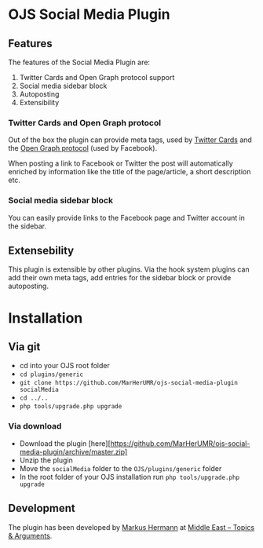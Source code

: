 # OJS Social Media Plugin

## Features

The features of the Social Media Plugin are:

1. Twitter Cards and Open Graph protocol support
2. Social media sidebar block
3. Autoposting
4. Extensibility

### Twitter Cards and Open Graph protocol

Out of the box the plugin can provide meta tags, used by [Twitter Cards](https://developer.twitter.com/en/docs/tweets/optimize-with-cards/overview/abouts-cards) and the [Open Graph protocol](http://ogp.me/) (used by Facebook).

When posting a link to Facebook or Twitter the post will automatically enriched by information like the title of the page/article, a short description etc.

### Social media sidebar block

You can easily provide links to the Facebook page and Twitter account in the sidebar.

## Extensebility

This plugin is extensible by other plugins. Via the hook system plugins can add their own meta tags, add entries for the sidebar block or provide autoposting.

# Installation

## Via git

- cd into your OJS root folder
- `cd plugins/generic`
- `git clone https://github.com/MarHerUMR/ojs-social-media-plugin socialMedia`
- `cd ../..`
- `php tools/upgrade.php upgrade`

### Via download

- Download the plugin [here][https://github.com/MarHerUMR/ojs-social-media-plugin/archive/master.zip]
- Unzip the plugin
- Move the `socialMedia` folder to the `OJS/plugins/generic` folder
- In the root folder of your OJS installation run `php tools/upgrade.php upgrade`

## Development

The plugin has been developed by [Markus Hermann](https://github.com/MarHerUMR) at [Middle East – Topics & Arguments](https://www.meta-journal.net/).

